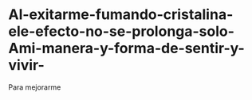 # Al-exitarme-fumando-cristalina-ele-efecto-no-se-prolonga-solo-Ami-manera-y-forma-de-sentir-y-vivir-
Para mejorarme 
